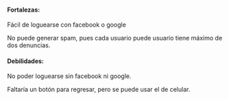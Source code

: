 #### Fortalezas:

Fácil de loguearse con facebook o google

No puede generar spam, pues cada usuario puede usuario tiene máximo de  dos denuncias.


#### Debilidades:

No poder loguearse sin facebook ni google.

Faltaría un botón para regresar, pero se puede usar el de celular.
